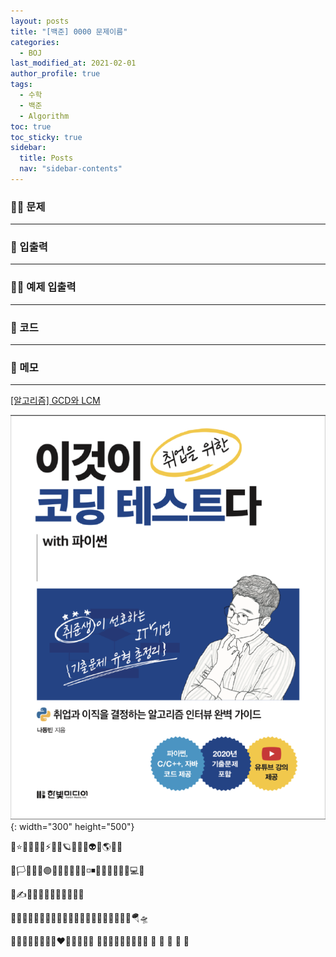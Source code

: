```yaml
---
layout: posts
title: "[백준] 0000 문제이름"
categories:
  - BOJ
last_modified_at: 2021-02-01
author_profile: true
tags:
  - 수학
  - 백준
  - Algorithm
toc: true
toc_sticky: true
sidebar:
  title: Posts
  nav: "sidebar-contents"
---
```


### 🙋‍♀️ 문제

-----


### 🙌 입출력

-----


### 🙋‍♂️ 예제 입출력

-----


### 🚀 코드

-----


### 🌠 메모

-----




<mark style='background-color: #f5f0ff'> </mark>

<a href="https://jerimo.github.io/algorithm/gcd/">[알고리즘] GCD와 LCM</a>

![이것이 코딩테스트다](/assets/image/book.PNG){: width="300" height="500"}

🌟⭐🌈🌠🌞✨⚡🚀🌌🪐🌝👾👻👽🦠🌎💨💫

🚨🏳️🏴🏁🔰🟣🔵🚩🏳‍🔆🔱🚧◽◾🔑🎵🧪🧬📐📌💻🎈

🤩✍🙋‍♂️🙋‍♀️👮‍♂️👨‍💻👩🤹

🌷🌻🌼🍀🌳🌴🌵🌄🌅⛵🚤🚢⛺🐣🐱‍🔥💧🌊🌀🛫🚁🪂🛸

💌💗💟💜💙💚💛🧡❤️🤎🖤🤍🎀💕
🎃🎪🎫👑💎🧸🎅🎆🎇 🚗 🚕 🚙 🚌 🚎
